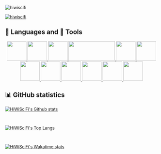 <p align="left"> <img src="https://komarev.com/ghpvc/?username=hiwiscifi&label=Profile%20views&color=0e75b6&style=flat" alt="hiwiscifi" /> </p>

<p align="left"> <a href="https://github.com/ryo-ma/github-profile-trophy"><img src="https://github-profile-trophy.vercel.app/?username=hiwiscifi&theme=monokai&margin-w=15" alt="hiwiscifi" /></a> </p>


## 💬 Languages and 🔨 Tools
<p align="center">
  <a href="https://www.w3schools.com/cs/" target="_blank">
    <img height="64" width="64" src="https://cdn.worldvectorlogo.com/logos/c--4.svg" />
  </a>
  <a href="https://docs.microsoft.com/en-us/dotnet/core/tutorials/" target="_blank">
    <img height="64" width="64" src="https://cdn.worldvectorlogo.com/logos/dot-net-core-7.svg" />
  </a>
  <a href="https://www.w3schools.com/cpp/" target="_blank">
    <img height="64" width="64" src="https://cdn.worldvectorlogo.com/logos/c.svg" />
  </a>
  <a href="https://www.opengl.org/" target="_blank">
    <img height="64" width="153" src="https://opengl.org/img/OpenGL_100px_June16.png" />
  </a>
  <a href="https://www.w3schools.com/html/" target="_blank">
    <img height="64" width="64" src="https://cdn.worldvectorlogo.com/logos/html5.svg" />
  </a>
  <a href="https://www.w3schools.com/css/" target="_blank">
    <img height="64" width="64" src="https://cdn.worldvectorlogo.com/logos/css-5.svg" />
  </a>
  <a href="https://www.w3schools.com/js/" target="_blank">
    <img height="64" width="64" src="https://cdn.worldvectorlogo.com/logos/logo-javascript.svg" />
  </a>
  <a href="https://www.w3schools.com/python/" target="_blank">
    <img height="64" width="64" src="https://cdn.worldvectorlogo.com/logos/python-5.svg" />
  </a>
  <a href="https://java.com/" target="_blank">
    <img height="64" width="64" src="https://cdn.worldvectorlogo.com/logos/java-4.svg" />
  </a>
  <a href="https://unity.com/" target="_blank">
    <img height="64" width="64" src="https://cdn.worldvectorlogo.com/logos/unity-69.svg" />
  </a>
  <a href="https://blender.org/" target="_blank">
    <img height="64" width="64" src="https://cdn.worldvectorlogo.com/logos/blender-2.svg" />
  </a>
  <a href="https://www.arduino.cc/" target="_blank">
    <img height="64" width="64" src="https://cdn.worldvectorlogo.com/logos/arduino-1.svg" />
  </a>
</p>

## 📊 GitHub statistics
[![HiWiSciFi's Github stats](https://github-readme-stats.vercel.app/api?username=HiWiSciFi&show_icons=true&theme=gruvbox&include_all_commits=true)](https://github.com/anuraghazra/github-readme-stats)

<br />

[![HiWiSciFi's Top Langs](https://github-readme-stats.vercel.app/api/top-langs/?username=HiWiSciFi&langs_count=8)](https://github.com/anuraghazra/github-readme-stats)

<br />

[![HiWiSciFi's Wakatime stats](https://github-readme-stats.vercel.app/api/wakatime?username=HiWiSciFi)](https://github.com/anuraghazra/github-readme-stats)

<!--
**HiWiSciFi/HiWiSciFi** is a ✨ _special_ ✨ repository because its `README.md` (this file) appears on your GitHub profile.

Here are some ideas to get you started:

- 🔭 I’m currently working on ...
- 🌱 I’m currently learning ...
- 👯 I’m looking to collaborate on ...
- 🤔 I’m looking for help with ...
- 💬 Ask me about ...
- 📫 How to reach me: ...
- 😄 Pronouns: ...
- ⚡ Fun fact: ...
-->
